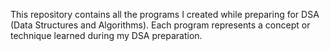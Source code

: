 This repository contains all the programs I created while preparing for DSA (Data Structures and Algorithms). Each program represents a concept or technique learned during my DSA preparation.
